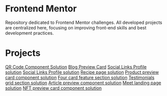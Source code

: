 # Frontend Mentor

Repository dedicated to Frontend Mentor challenges. All developed projects are centralized here, focusing on improving front-end skills and best development practices.

# Projects

[QR Code Component Solution]()
[Blog Preview Card](blog-preview-card)
[Social Links Profile solution]()
[Social Links Profile solution](social-links-profile)
[Recipe page solution](recipe-page)
[Product preview card component solution](product-preview-card)
[Four card feature section solution](four-card-feature)
[Testimonials grid section solution](testimonials-grid-section)
[Article preview component solution]()
[Meet landing page solution]()
[NFT preview card component solution]()
